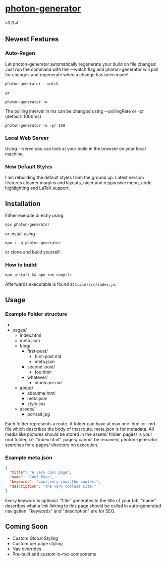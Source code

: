 # [photon-generator](https://github.com/DarkPhotonBeam/photon-generator)
###### v0.0.4

## Newest Features

### Auto-Regen

Let photon-generator automatically regenerate your build on file changes! Just run the command with the --watch flag and photon-generator will poll for changes and regenerate when a change has been made!
```shell
photon-generator --watch
```
or
```shell
photon-generator -w
```

The polling interval in ms can be changed using --pollingRate or -pr (default: 1000ms)
```shell
photon-generator -w -pr 100
```

### Local Web Server

Using --serve you can look at your build in the browser on your local machine.

### New Default Styles

I am rebuilding the default styles from the ground up. Latest version features cleaner margins and layouts, nicer and responsive menu, code highlighting and LaTeX support.

## Installation

Either execute directly using
```shell
npx photon-generator
```
or install using
```shell
npm i -g photon-generator
```
or clone and build yourself.

### How to build:
```shell
npm install && npm run compile
```

Afterwards executable is found at ``build/src/index.js``.

## Usage
### Example Folder structure

- .
- pages/
  - index.html
  - meta.json
  - blog/
    - first-post/
      - first-post.md
      - meta.json
    - second-post/
      - foo.html
    - whatever/
      - idontcare.md
  - about/
    - aboutme.html
    - meta.json
    - style.css
  - assets/
    - portrait.jpg

Each folder represents a route. A folder can have at max one .html or .md file which describes the body of that route.
meta.json is for metadata. All media like pictures should be stored in the assets/ folder. pages/ is your root folder, i.e. "index.html". pages/ cannot be renamed, photon-generator searches for a pages/ directory on execution.

### Example meta.json

```json
{
  "title": "A very cool page",
  "name": "Cool Page",
  "keywords": "cool,very cool,the coolest",
  "description": "The very coolest site."
}
```

Every keyword is optional.
"title" generates to the title of your tab.
"name" describes what a link linking to this page should be called in auto-generated navigation. "keywords" and "description" are for SEO.

## Coming Soon

* Custom Global Styling
* Custom per page styling
* Nav overrides
* Pre-built and custom in-md-components

